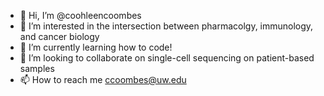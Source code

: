 - 👋 Hi, I’m @coohleencoombes
- 👀 I’m interested in the intersection between pharmacolgy, immunology, and cancer biology
- 🌱 I’m currently learning how to code!
- 💞️ I’m looking to collaborate on single-cell sequencing on patient-based samples
- 📫 How to reach me ccoombes@uw.edu

<!---
coohleencoombes/coohleencoombes is a ✨ special ✨ repository because its `README.md` (this file) appears on your GitHub profile.
You can click the Preview link to take a look at your changes.
--->
